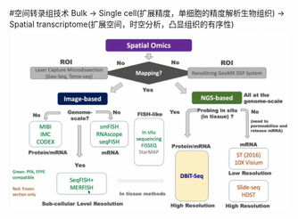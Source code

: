 #空间转录组技术
 Bulk → Single cell(扩展精度，单细胞的精度解析生物组织) → Spatial transcriptome(扩展空间，时空分析，凸显组织的有序性)
 ![This is an image](./images/Spatial_omics.png "Spatial Omics")
